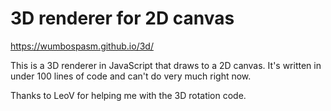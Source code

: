 # 3D renderer for 2D canvas

https://wumbospasm.github.io/3d/

This is a 3D renderer in JavaScript that draws to a 2D canvas. It's written in under 100 lines of code and can't do very much right now.

Thanks to LeoV for helping me with the 3D rotation code.